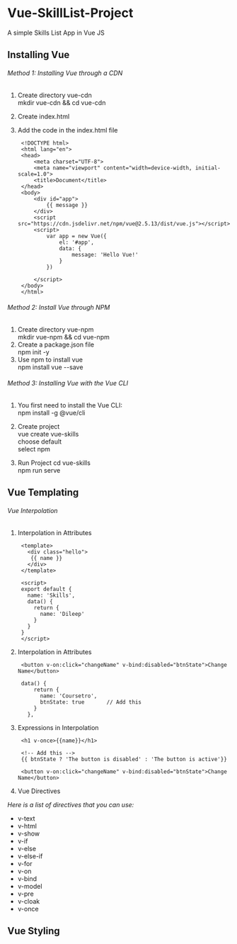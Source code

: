 # Vue-SkillList-Project
A simple Skills List App in Vue JS

## Installing Vue

###### Method 1: Installing Vue through a CDN
1. Create directory vue-cdn  
        mkdir vue-cdn && cd vue-cdn  
2. Create index.html  
3. Add the code in the index.html file

        <!DOCTYPE html>
        <html lang="en">
        <head>
            <meta charset="UTF-8">
            <meta name="viewport" content="width=device-width, initial-scale=1.0">
            <title>Document</title>
        </head>
        <body>
            <div id="app">
                {{ message }}
            </div>
            <script src="https://cdn.jsdelivr.net/npm/vue@2.5.13/dist/vue.js"></script>
            <script>
                var app = new Vue({
                    el: '#app',
                    data: {
                        message: 'Hello Vue!'
                    }
                })

            </script>
        </body>
        </html>
        
###### Method 2: Install Vue through NPM
 
1. Create directory vue-npm  
      mkdir vue-npm && cd vue-npm
2. Create a package.json file  
      npm init -y
3. Use npm to install vue  
      npm install vue --save
      
###### Method 3: Installing Vue with the Vue CLI

1. You first need to install the Vue CLI:  
    npm install -g @vue/cli
    
2. Create project  
    vue create vue-skills  
    choose default  
    select npm

3. Run Project
    cd vue-skills  
    npm run serve
    
## Vue Templating

###### Vue Interpolation

1. Interpolation in Attributes

        <template>
          <div class="hello">
           {{ name }}
          </div>
        </template>

        <script>
        export default {
          name: 'Skills',
          data() {
            return {
              name: 'Dileep'
            }
          }
        }
        </script>
        
2. Interpolation in Attributes

        <button v-on:click="changeName" v-bind:disabled="btnState">Change Name</button>
        
        data() {
            return {
              name: 'Coursetro',
              btnState: true       // Add this
            }
          },

3. Expressions in Interpolation

        <h1 v-once>{{name}}</h1>

        <!-- Add this -->
        {{ btnState ? 'The button is disabled' : 'The button is active'}}

        <button v-on:click="changeName" v-bind:disabled="btnState">Change Name</button>
        
4. Vue Directives  

*Here is a list of directives that you can use:*

* v-text
* v-html
* v-show
* v-if
* v-else
* v-else-if
* v-for
* v-on
* v-bind
* v-model
* v-pre
* v-cloak
* v-once

## Vue Styling




 
 

